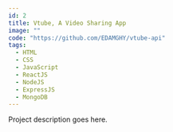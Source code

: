 ```yaml
---
id: 2
title: Vtube, A Video Sharing App
image: ""
code: "https://github.com/EDAMGHY/vtube-api"
tags:
  - HTML
  - CSS
  - JavaScript
  - ReactJS
  - NodeJS
  - ExpressJS
  - MongoDB
---
```


Project description goes here.

